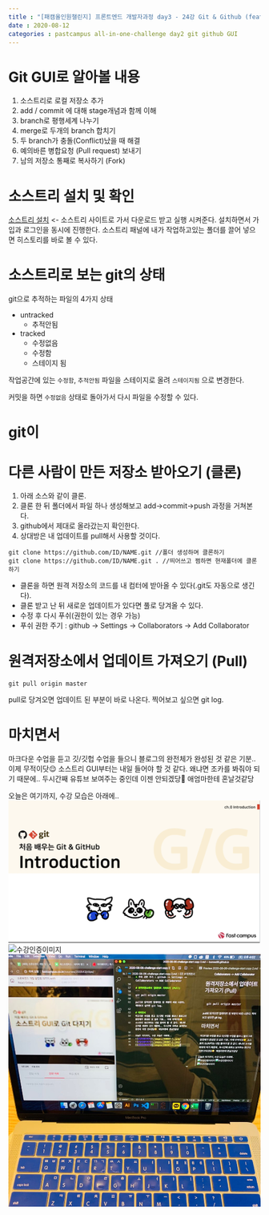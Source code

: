 ```yaml
---
title : "[패캠올인원챌린지] 프론트엔드 개발자과정 day3 - 24강 Git & Github (feat. GUI)"
date : 2020-08-12
categories : pastcampus all-in-one-challenge day2 git github GUI
---
```


# Git GUI로 알아볼 내용
1. 소스트리로 로컬 저장소 추가
1. add / commit 에 대해 stage개념과 함께 이해
1. branch로 평행세계 나누기
1. merge로 두개의 branch 합치기
1. 두 branch가 충돌(Conflict)났을 때 해결
1. 예의바른 병합요청 (Pull request) 보내기
1. 남의 저장소 통째로 복사하기 (Fork)
   
# 소스트리 설치 및 확인
[소스트리 설치](https://www.sourcetreeapp.com/) <- 소스트리 사이트로 가서 다운로드 받고 실행 시켜준다.
설치하면서 가입과 로그인을 동시에 진행한다. 소스트리 패널에 내가 작업하고있는 폴더를 끌어 넣으면 히스토리를 바로 볼 수 있다. 
   
# 소스트리로 보는 git의 상태 
git으로 추적하는 파일의 4가지 상태
- untracked
    * 추적안됨
- tracked
    * 수정없음
    * 수정함
    * 스테이지 됨   

작업공간에 있는 `수정함`, `추적안됨` 파일을 스테이지로 올려 `스테이지됨` 으로 변경한다.   

커밋을 하면 `수정없음` 상태로 돌아가서 다시 파일을 수정할 수 있다.


# git이  


  
# 다른 사람이 만든 저장소 받아오기 (클론)
1. 아래 소스와 같이 클론.
1. 클론 한 뒤 폴더에서 파일 하나 생성해보고 add->commit->push 과정을 거쳐본다.
1. github에서 제대로 올라갔는지 확인한다.
1. 상대방은 내 업데이트를 pull해서 사용할 것이다. 
```
git clone https://github.com/ID/NAME.git //폴더 생성하며 클론하기
git clone https://github.com/ID/NAME.git . //띄어쓰고 쩜하면 현재폴더에 클론하기
```
* 클론을 하면 원격 저장소의 코드를 내 컴터에 받아올 수 있다(.git도 자동으로 생긴다). 
* 클론 받고 난 뒤 새로운 업데이트가 있다면 풀로 당겨올 수 있다. 
* 수정 후 다시 푸쉬(권한이 있는 경우 가능)
* 푸쉬 권한 주기 : github -> Settings -> Collaborators -> Add Collaborator

# 원격저장소에서 업데이트 가져오기 (Pull)
```
git pull origin master
```
pull로 당겨오면 업데이트 된 부분이 바로 나온다. 찍어보고 싶으면 git log.

# 마치면서
마크다운 수업을 듣고 깃/깃헙 수업을 들으니 블로그의 완전체가 완성된 것 같은 기분.. 이제 무적이닷😌
소스트리 GUI부터는 내일 들어야 할 것 같다. 왜냐면 조카를 봐줘야 되기 때문에.. 두시간째 유튜브 보여주는 중인데 이젠 안되겠당🤪 애엄마한테 혼날것같당 
   
오늘은 여기까지, 수강 모습은 아래에..
![수강인증이미지](/images/200807-1.png)
![수강인증이미지](/images/200807-2.jpeg)
![수강인증이미지](/images/200807-3.jpeg)